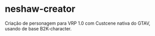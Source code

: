 # neshaw-creator

Criação de personagem para VRP 1.0 com Custcene nativa do GTAV, usando de base B2K-character.
